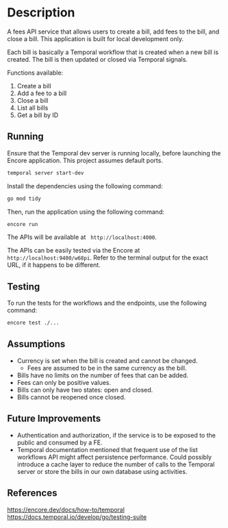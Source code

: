 # Description

A fees API service that allows users to create a bill, add fees to the bill, and close a bill. This application is built for local development only.

Each bill is basically a Temporal workflow that is created when a new bill is created. The bill is then updated or closed via Temporal signals.

Functions available:

1. Create a bill
2. Add a fee to a bill
3. Close a bill
4. List all bills
5. Get a bill by ID

## Running

Ensure that the Temporal dev server is running locally, before launching the Encore application. This project assumes default ports.

```bash
temporal server start-dev
```

Install the dependencies using the following command:

```bash
go mod tidy
```

Then, run the application using the following command:

```bash
encore run
```

The APIs will be available at ` http://localhost:4000`.

The APIs can be easily tested via the Encore at `http://localhost:9400/w68pi`. Refer to the terminal output for the exact URL, if it happens to be different.

## Testing

To run the tests for the workflows and the endpoints, use the following command:

```bash
encore test ./...
```

## Assumptions

- Currency is set when the bill is created and cannot be changed.
  - Fees are assumed to be in the same currency as the bill.
- Bills have no limits on the number of fees that can be added.
- Fees can only be positive values.
- Bills can only have two states: open and closed.
- Bills cannot be reopened once closed.

## Future Improvements

- Authentication and authorization, if the service is to be exposed to the public and consumed by a FE.
- Temporal documentation mentioned that frequent use of the list workflows API might affect persistence performance. Could possibly introduce a cache layer to reduce the number of calls to the Temporal server or store the bills in our own database using activities.

## References

https://encore.dev/docs/how-to/temporal
https://docs.temporal.io/develop/go/testing-suite
